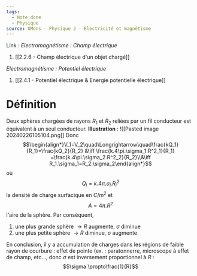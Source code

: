 ```yaml
---
tags:
  - Note_done
  - Physique
source: UMons - Physique 2 - Electricité et magnétisme
---
```


Link :
_Electromagnétisme : Champ électrique_
1. [[2.2.6 - Champ électrique d'un objet chargé]]

_Electromagnétisme : Potentiel électrique_
1. [[2.4.1 - Potentiel électrique & Energie potentielle électrique]]

# Définition
Deux sphères chargées de rayons $R_1$ et $R_2$ reliées par un fil conducteur est équivalent à un seul conducteur. 
**Illustration** : 
![[Pasted image 20240226105104.png]]
Donc $$\begin{align*}V_1=V_2\quad\Longrightarrow\quad\frac{kQ_1}{R_1}=\frac{kQ_2}{R_2} &\iff \frac{k.4\pi.\sigma_1.R^2_1}{R_1} =\frac{k.4\pi.\sigma_2.R^2_2}{R_2}\\&\iff R_1.\sigma_1=R_2.\sigma_2\end{align*}$$ où $$Q_i=k.4\pi.\sigma_i.R^2_i$$ la densité de charge surfacique en $C/m^2$ et $$A=4\pi.R^2$$ l'aire de la sphère.
Par conséquent, 
1. une plus grande sphère $\to R$ augmente, $\sigma$ diminue
2. une plus petite sphère $\to R$ diminue, $\sigma$ augmente 

En conclusion, il y a accumulation de charges dans les régions de faible rayon de courbure : effet de pointe (ex. : paratonnerre, microscope à effet de champ, etc…, donc $\sigma$ est inversement proportionnel à $R$ : $$\sigma \propto\frac{1}{R}$$
